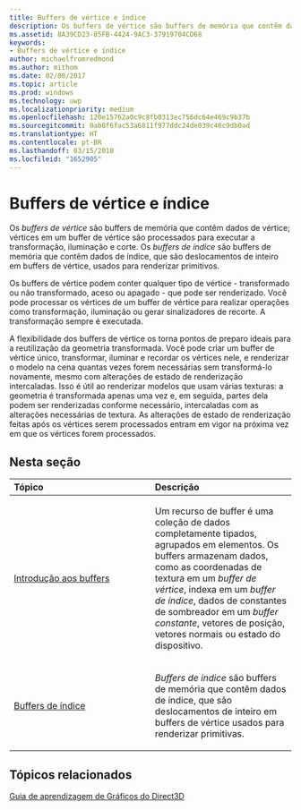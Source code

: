 ```yaml
---
title: Buffers de vértice e índice
description: Os buffers de vértice são buffers de memória que contêm dados de vértice; vértices em um buffer de vértice são processados para executar a transformação, iluminação e corte.
ms.assetid: 8A39CD23-85FB-4424-9AC3-37919704CD68
keywords:
- Buffers de vértice e índice
author: michaelfromredmond
ms.author: mithom
ms.date: 02/08/2017
ms.topic: article
ms.prod: windows
ms.technology: uwp
ms.localizationpriority: medium
ms.openlocfilehash: 120e15762a0c9c8fb0313ec756dc64e469c9b37b
ms.sourcegitcommit: 0ab8f6fac53a6811f977ddc24de039c46c9db0ad
ms.translationtype: HT
ms.contentlocale: pt-BR
ms.lasthandoff: 03/15/2018
ms.locfileid: "1652905"
---
```

# <a name="vertex-and-index-buffers"></a>Buffers de vértice e índice


Os *buffers de vértice* são buffers de memória que contêm dados de vértice; vértices em um buffer de vértice são processados para executar a transformação, iluminação e corte. Os *buffers de índice* são buffers de memória que contêm dados de índice, que são deslocamentos de inteiro em buffers de vértice, usados para renderizar primitivos.

Os buffers de vértice podem conter qualquer tipo de vértice - transformado ou não transformado, aceso ou apagado - que pode ser renderizado. Você pode processar os vértices de um buffer de vértice para realizar operações como transformação, iluminação ou gerar sinalizadores de recorte. A transformação sempre é executada.

A flexibilidade dos buffers de vértice os torna pontos de preparo ideais para a reutilização da geometria transformada. Você pode criar um buffer de vértice único, transformar, iluminar e recordar os vértices nele, e renderizar o modelo na cena quantas vezes forem necessárias sem transformá-lo novamente, mesmo com alterações de estado de renderização intercaladas. Isso é útil ao renderizar modelos que usam várias texturas: a geometria é transformada apenas uma vez e, em seguida, partes dela podem ser renderizadas conforme necessário, intercaladas com as alterações necessárias de textura. As alterações de estado de renderização feitas após os vértices serem processados entram em vigor na próxima vez em que os vértices forem processados.

## <a name="span-idin-this-sectionspanin-this-section"></a><span id="in-this-section"></span>Nesta seção


<table>
<colgroup>
<col width="50%" />
<col width="50%" />
</colgroup>
<thead>
<tr class="header">
<th align="left">Tópico</th>
<th align="left">Descrição</th>
</tr>
</thead>
<tbody>
<tr class="odd">
<td align="left"><p><a href="introduction-to-buffers.md">Introdução aos buffers</a></p></td>
<td align="left"><p>Um recurso de buffer é uma coleção de dados completamente tipados, agrupados em elementos. Os buffers armazenam dados, como as coordenadas de textura em um <em>buffer de vértice</em>, indexa em um <em>buffer de índice</em>, dados de constantes de sombreador em um <em>buffer constante</em>, vetores de posição, vetores normais ou estado do dispositivo.</p></td>
</tr>
<tr class="even">
<td align="left"><p><a href="index-buffers.md">Buffers de índice</a></p></td>
<td align="left"><p><em>Buffers de índice</em> são buffers de memória que contêm dados de índice, que são deslocamentos de inteiro em buffers de vértice usados para renderizar primitivas.</p></td>
</tr>
</tbody>
</table>

 

## <a name="span-idrelated-topicsspanrelated-topics"></a><span id="related-topics"></span>Tópicos relacionados


[Guia de aprendizagem de Gráficos do Direct3D](index.md)

 

 




